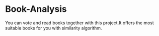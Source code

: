 # Book-Analysis
You can vote and read books together with this project.It offers the most suitable books for you with similarity algorithm.
